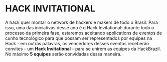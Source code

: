# HACK INVITATIONAL

A hack quer montar o network de hackers e makers de todo o Brasil. Para isso, uma das iniciativas desse ano é o Hack Invitational: durante todo o processo da primeira fase, estaremos aceitando applications de eventos de cunho tecnológico para que possam ser representados por equipes na Hack - em outras palavras, os vencedores desses eventos receberão convites - um __Hack Invitational__ - para se unirem as equipes da HackBrazil. No máximo **5 equipes** serão convidadas dessa maneira.
